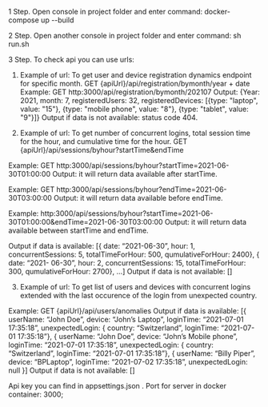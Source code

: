 1 Step.
Open console in project folder and enter command: docker-compose up --build

2 Step.
Open another console in project folder and enter command: sh run.sh

3 Step.
To check api you can use urls:

1) Example of url:
To get user and device registration dynamics endpoint for specific month.
         GET {apiUrl}/api/registration/bymonth/year + date
Example: GET http:3000/api/registration/bymonth/202107
Output: {Year: 2021, month: 7, registeredUsers: 32, registeredDevices: [{type: "laptop", value: "15"}, {type: "mobile phone", value: "8"}, {type: "tablet", value: "9"}]}
Output if data is not available: status code 404.

2) Example of url:
To get number of concurrent logins, total session time for the hour, and cumulative time for the hour.
         GET {apiUrl}/api/sessions/byhour?startTime&endTime

Example: GET http:3000/api/sessions/byhour?startTime=2021-06-30T01:00:00
Output: it will return data available after startTime.

Example: GET http:3000/api/sessions/byhour?endTime=2021-06-30T03:00:00
Output: it will return data available before endTime.

Example: http:3000/api/sessions/byhour?startTime=2021-06-30T01:00:00&endTime=2021-06-30T03:00:00
Output: it will return data available between startTime and endTime.

Output if data is available: [{ date: “2021-06-30”, hour: 1, concurrentSessions: 5, totalTimeForHour: 500, qumulativeForHour: 2400}, { date: “2021-
06-30”, hour: 2, concurrentSessions: 15, totalTimeForHour: 300, qumulativeForHour: 2700}, ...]
Output if data is not available: []

3) Example of url:
To get list of users and devices with concurrent logins extended with the last occurence of the login from unexpected country.

Example: GET {apiUrl}/api/users/anomalies
Output if data is available: [{ userName: “John Doe”, device: “John’s Laptop”, loginTime: “2021-07-01 17:35:18”, unexpectedLogin: { country:
“Switzerland”, loginTime: “2021-07-01 17:35:18”}, { userName: “John Doe”, device: “John’s Mobile phone”, loginTime:
“2021-07-01 17:35:18”, unexpectedLogin: { country: “Switzerland”, loginTime: “2021-07-01 17:35:18”}, { userName:
“Billy Piper”, device: “BPLaptop”, loginTime: “2021-07-02 17:35:18”, unexpectedLogin: null }]
Output if data is not available: []

Api key you can find in appsettings.json . 
Port for server in docker container: 3000;
